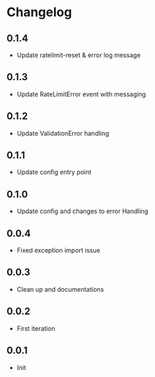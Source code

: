 # Changelog

## 0.1.4
  * Update ratelimit-reset & error log message  
## 0.1.3
  * Update RateLimitError event with messaging
## 0.1.2
  * Update ValidationError handling
## 0.1.1
  * Update config entry point
## 0.1.0
  * Update config and changes to error Handling   
## 0.0.4
  * Fixed exception import issue
## 0.0.3
  * Clean up and documentations
## 0.0.2
  * First iteration
## 0.0.1
  * Init